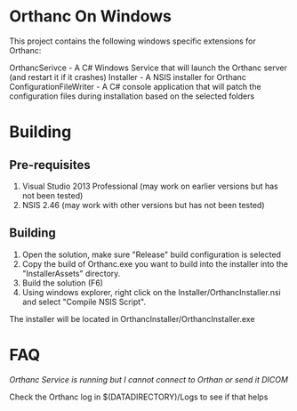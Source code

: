 Orthanc On Windows 
===================

This project contains the following windows specific extensions for Orthanc:

OrthancSerivce - A C# Windows Service that will launch the Orthanc server (and restart it if it crashes)
Installer - A NSIS installer for Orthanc
ConfigurationFileWriter - A C# console application that will patch the configuration files during installation based on the selected folders

Building
========

Pre-requisites
--------------

1. Visual Studio 2013 Professional (may work on earlier versions but has not been tested)
2. NSIS 2.46 (may work with other versions but has not been tested)

Building
--------

1. Open the solution, make sure "Release" build configuration is selected
2. Copy the build of Orthanc.exe you want to build into the installer into the "InstallerAssets" directory.  
3. Build the solution (F6)
4. Using windows explorer, right click on the Installer/OrthancInstaller.nsi and select "Compile NSIS Script".  

The installer will be located in OrthancInstaller/OrthancInstaller.exe

FAQ
==============

_Orthanc Service is running but I cannot connect to Orthan or send it DICOM_

Check the Orthanc log in $(DATADIRECTORY)/Logs to see if that helps
